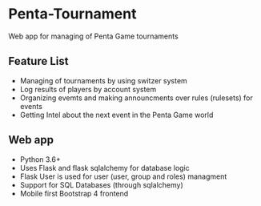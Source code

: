 # Penta-Tournament
Web app for managing of Penta Game tournaments


## Feature List
- Managing of tournaments by using switzer system
- Log results of players by account system
- Organizing evemts and making announcments over rules (rulesets) for events
- Getting Intel about the next event in the Penta Game world


## Web app
- Python 3.6+
- Uses Flask and flask sqlalchemy for database logic
- Flask User is used for user (user, group and roles) managment
- Support for SQL Databases (through sqlalchemy)
- Mobile first Bootstrap 4 frontend
